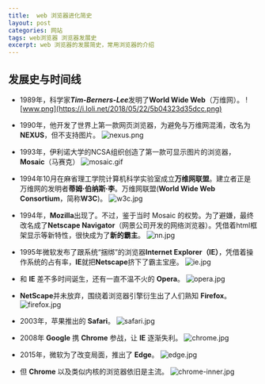 ```yaml
---
title:  web 浏览器进化简史
layout: post
categories: 网站
tags: web浏览器 浏览器发展史
excerpt: web 浏览器的发展简史，常用浏览器的介绍
---
```

## 发展史与时间线

* 1989年，科学家***Tim-Berners-Lee***发明了**World Wide Web**（万维网）。
![www.png](https://i.loli.net/2018/05/22/5b04323d35dcc.png)

* 1990年，他开发了世界上第一款网页浏览器，为避免与万维网混淆，改名为**NEXUS**，但不支持图片。
![nexus.png](https://i.loli.net/2018/05/22/5b04323d6cf2f.png)

* 1993年，伊利诺大学的NCSA组织创造了第一款可显示图片的浏览器，**Mosaic**（马赛克）
![mosaic.gif](https://i.loli.net/2018/05/22/5b04323d04dfc.gif)

* 1994年10月在麻省理工学院计算机科学实验室成立**万维网联盟**。建立者正是万维网的发明者**蒂姆·伯纳斯·李**。万维网联盟(**World Wide Web Consortium**，简称**W3C**)。
![w3c.jpg](https://i.loli.net/2018/05/22/5b04323c3986d.jpg)

* 1994年，**Mozilla**出现了。不过，鉴于当时 Mosaic 的权势。为了避嫌，最终改名成了**Netscape Navigator**（网景公司开发的网络浏览器）。凭借着html框架显示等新特性，很快成为了**新的霸主**。
![nn.jpg](https://i.loli.net/2018/05/22/5b04323c69a6d.jpg)

* 1995年微软发布了跟系统“捆绑”的浏览器**Internet Explorer（IE）**，凭借着操作系统的占有率，**IE**就把**Netscape**挤下了霸主宝座。
![ie.jpg](https://i.loli.net/2018/05/22/5b04323cc82c2.jpg)

* 和 **IE** 差不多时间诞生，还有一直不温不火的 **Opera**。
![opera.jpg](https://i.loli.net/2018/05/22/5b04326e039df.jpg)

* **NetScape**并未放弃，围绕着浏览器引擎衍生出了人们熟知 **Firefox**。
![firefox.jpg](https://i.loli.net/2018/05/22/5b04326e06bfd.jpg)

* 2003年，苹果推出的 **Safari**。
![safari.jpg](https://i.loli.net/2018/05/22/5b04326e023b8.jpg)

* 2008年 **Google** 携 **Chrome** 参战，让 **IE** 逐渐失利。
![chrome.jpg](https://i.loli.net/2018/05/22/5b04326e31caf.jpg)

* 2015年，微软为了改变局面，推出了 **Edge**。
![edge.jpg](https://i.loli.net/2018/05/22/5b04326e00c7f.jpg)

* 但 **Chrome** 以及类似内核的浏览器依旧是主流。
![chrome-inner.jpg](https://i.loli.net/2018/05/22/5b04326e052f1.jpg)